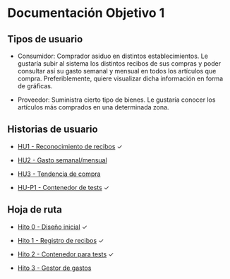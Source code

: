 # Documentación Objetivo 1

## Tipos de usuario

- Consumidor: Comprador asiduo en distintos establecimientos. Le gustaría subir al sistema los distintos recibos de sus compras y poder consultar así su gasto semanal y mensual en todos los artículos que compra. Preferiblemente, quiere visualizar dicha información en forma de gráficas.

- Proveedor: Suministra cierto tipo de bienes. Le gustaría conocer los artículos más comprados en una determinada zona.

## Historias de usuario

* [HU1 - Reconocimiento de recibos](https://github.com/amerigal/proyecto_iv/issues/2) ✓

* [HU2 - Gasto semanal/mensual](https://github.com/amerigal/proyecto_iv/issues/3)

* [HU3 - Tendencia de compra](https://github.com/amerigal/proyecto_iv/issues/4)

* [HU-P1 - Contenedor de tests](https://github.com/amerigal/gestor-recibos/issues/21) ✓

## Hoja de ruta

* [Hito 0 - Diseño inicial](https://github.com/amerigal/proyecto_iv/milestone/1) ✓

* [Hito 1 - Registro de recibos](https://github.com/amerigal/proyecto_iv/milestone/2) ✓

* [Hito 2 - Contenedor para tests](https://github.com/amerigal/gestor-recibos/milestone/4) ✓

* [Hito 3 - Gestor de gastos](https://github.com/amerigal/proyecto_iv/milestone/3)
